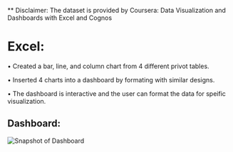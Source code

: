 ** Disclaimer: The dataset is provided by Coursera: Data Visualization and Dashboards with Excel and Cognos

# Excel:

• Created a bar, line, and column chart from 4 different privot tables.

• Inserted 4 charts into a dashboard by formating with similar designs.

• The dashboard is interactive and the user can format the data for speific visualization.

## Dashboard:

![Snapshot of Dashboard](https://user-images.githubusercontent.com/55895245/103471322-f482d400-4d4c-11eb-8ebd-a6185c3d4e6c.png)

